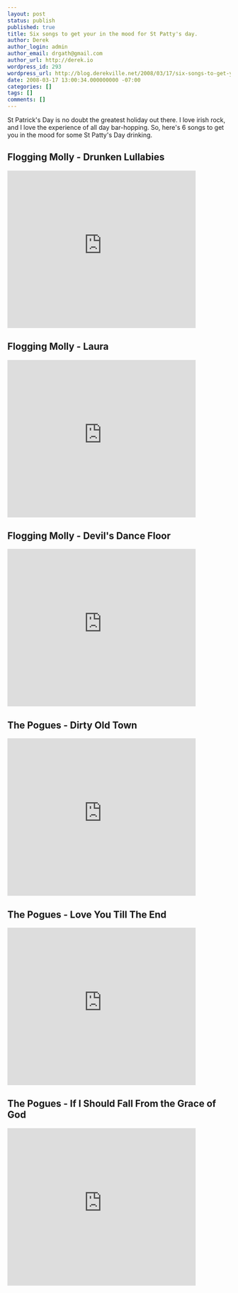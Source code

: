 ```yaml
---
layout: post
status: publish
published: true
title: Six songs to get your in the mood for St Patty's day.
author: Derek
author_login: admin
author_email: drgath@gmail.com
author_url: http://derek.io
wordpress_id: 293
wordpress_url: http://blog.derekville.net/2008/03/17/six-songs-to-get-your-in-the-mood-for-st-pattys-day/
date: 2008-03-17 13:00:34.000000000 -07:00
categories: []
tags: []
comments: []
---
```

<p>St Patrick's Day is no doubt the greatest holiday out there.  I love irish rock, and I love the experience of all day bar-hopping.  So, here's 6 songs to get you in the mood for some St Patty's Day drinking.</p>  <h2>Flogging Molly - Drunken Lullabies</h2> <embed src="http://www.youtube.com/v/JePJNCrxpcY&amp;hl=en" width="425" height="355" type="application/x-shockwave-flash" wmode="transparent" />   <h2>Flogging Molly - Laura</h2> <embed src="http://www.youtube.com/v/hOXAnmFIOr4&amp;hl=en" width="425" height="355" type="application/x-shockwave-flash" wmode="transparent" />   <h2>Flogging Molly - Devil's Dance Floor</h2> <embed src="http://www.youtube.com/v/TSwaVvF7rdU&amp;hl=en" width="425" height="355" type="application/x-shockwave-flash" wmode="transparent" />   <h2>The Pogues - Dirty Old Town</h2> <embed src="http://www.youtube.com/v/w52I72-1FT4&amp;hl=en" width="425" height="355" type="application/x-shockwave-flash" wmode="transparent" />   <h2>The Pogues - Love You Till The End</h2> <embed src="http://www.youtube.com/v/4o7O5pTQMAE&amp;hl=en" width="425" height="355" type="application/x-shockwave-flash" wmode="transparent" />   <h2>The Pogues - If I Should Fall From the Grace of God</h2> <embed src="http://www.youtube.com/v/DrBLqp-s__o&amp;hl=en" width="425" height="355" type="application/x-shockwave-flash" wmode="transparent" />

